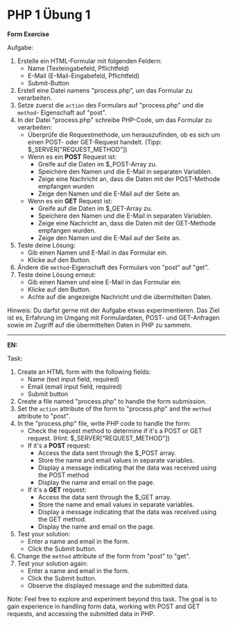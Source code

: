 # PHP 1 Übung 1
**Form Exercise**

Aufgabe:  
1. Erstelle ein HTML-Formular mit folgenden Feldern:  
    - Name (Texteingabefeld, Pflichtfeld)  
    - E-Mail (E-Mail-Eingabefeld, Pflichtfeld)  
    - Submit-Button  
2. Erstell eine Datei namens "process.php", um das Formular zu verarbeiten.  
3. Setze zuerst die `action` des Formulars auf "process.php" und die `method`- Eigenschaft auf "post".  
4. In der Datei "process.php" schreibe PHP-Code, um das Formular zu verarbeiten:  
    - Überprüfe die Requestmethode, um herauszufinden, ob es sich um einen POST- oder GET-Request handelt. (Tipp: $_SERVER["REQUEST_METHOD"])  
    - Wenn es ein **POST** Request ist:  
        - Greife auf die Daten im $_POST-Array zu.  
        - Speichere den Namen und die E-Mail in separaten Variablen.
        - Zeige eine Nachricht an, dass die Daten mit der POST-Methode empfangen wurden  
        - Zeige den Namen und die E-Mail auf der Seite an.  
    - Wenn es ein **GET** Request ist:  
        - Greife auf die Daten im $_GET-Array zu.  
        - Speichere den Namen und die E-Mail in separaten Variablen.  
        - Zeige eine Nachricht an, dass die Daten mit der GET-Methode empfangen wurden. 
        - Zeige den Namen und die E-Mail auf der Seite an.  
5. Teste deine Lösung:  
    - Gib einen Namen und E-Mail in das Formular ein.  
    - Klicke auf den Button.  
6. Ändere die `method`-Eigenschaft des Formulars von "post" auf "get".  
7. Teste deine Lösung erneut:  
    - Gib einen Namen und eine E-Mail in das Formular ein.  
    - Klicke auf den Button.  
    - Achte auf die angezeigte Nachricht und die übermittelten Daten.  

Hinweis: Du darfst gerne mit der Aufgabe etwas experimentieren. Das Ziel ist es, Erfahrung im Umgang mit Formulardaten, POST- und GET-Anfragen sowie im Zugriff auf die übermittelten Daten in PHP zu sammeln.
___
**EN:**

Task:  

1. Create an HTML form with the following fields:  
    - Name (text input field, required)  
    - Email (email input field, required)  
    - Submit button  
2. Create a file named "process.php" to handle the form submission.  
3. Set the `action` attribute of the form to "process.php" and the `method` attribute to "post".  
4. In the "process.php" file, write PHP code to handle the form:  
    - Check the request method to determine if it's a POST or GET request. (Hint: $_SERVER["REQUEST_METHOD"])  
    - If it's a **POST** request:  
        - Access the data sent through the $_POST array.  
        - Store the name and email values in separate variables.  
        - Display a message indicating that the data was received using the POST method
        - Display the name and email on the page.  
    - If it's a **GET** request:  
        - Access the data sent through the $_GET array.  
        - Store the name and email values in separate variables.  
        - Display a message indicating that the data was received using the GET method. 
        - Display the name and email on the page.  
5. Test your solution:  
    - Enter a name and email in the form.  
    - Click the Submit button.  
6. Change the `method` attribute of the form from "post" to "get".  
7. Test your solution again:  
    - Enter a name and email in the form.  
    - Click the Submit button.  
    - Observe the displayed message and the submitted data.  

Note: Feel free to explore and experiment beyond this task. The goal is to gain experience in handling form data, working with POST and GET requests, and accessing the submitted data in PHP.  
